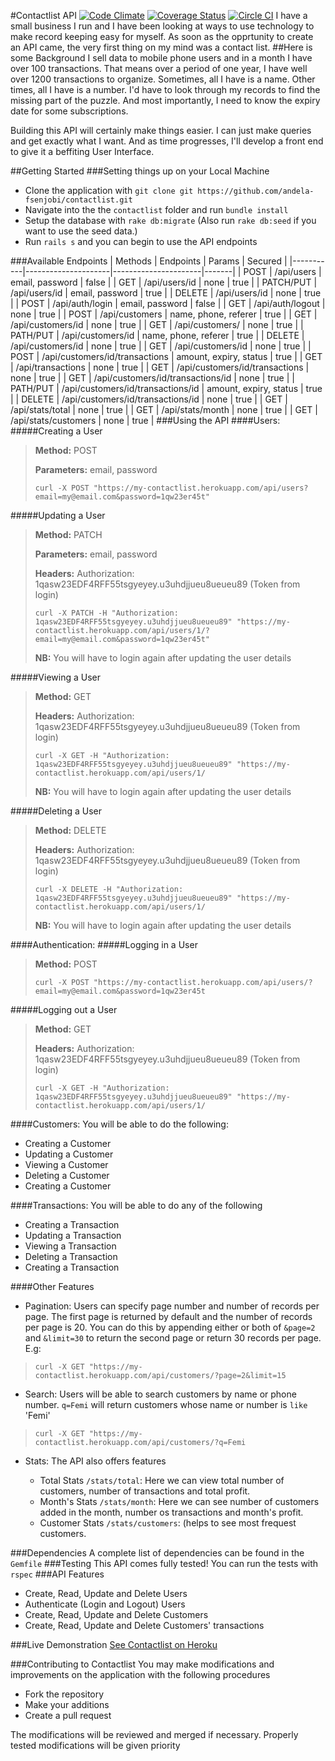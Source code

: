 #Contactlist API [![Code Climate](https://codeclimate.com/github/andela-fsenjobi/contactlist/badges/gpa.svg)](https://codeclimate.com/github/andela-fsenjobi/contactlist) [![Coverage Status](https://coveralls.io/repos/github/andela-fsenjobi/contactlist/badge.svg?branch=master)](https://coveralls.io/github/andela-fsenjobi/contactlist?branch=master) [![Circle CI](https://circleci.com/gh/andela-fsenjobi/contactlist.svg?style=svg)](https://circleci.com/gh/andela-fsenjobi/contactlist)
I have a small business I run and I have been looking at ways to use technology to make record keeping easy for myself. As soon as the opprtunity to create an API came, the very first thing on my mind was a contact list.
##Here is some Background
I sell data to mobile phone users and in a month I have over 100 transactions. That means over a period of one year, I have well over 1200 transactions to organize. Sometimes, all I have is a name. Other times, all I have is a number. I'd have to look through my records to find the missing part of the puzzle. And most importantly, I need to know the expiry date for some subscriptions.

Building this API will certainly make things easier. I can just make queries and get exactly what I want. And as time progresses, I'll develop a front end to give it a beffiting User Interface.

##Getting Started
###Setting things up on your Local Machine

* Clone the application with `git clone git https://github.com/andela-fsenjobi/contactlist.git`
* Navigate into the the `contactlist` folder and run `bundle install`
* Setup the database with `rake db:migrate` (Also run `rake db:seed` if you want to use the seed data.)
* Run `rails s` and you can begin to use the API endpoints

###Available Endpoints
| Methods   |      Endpoints      |  Params        | Secured |
|-----------|---------------------|----------------------|-------|
| POST      | /api/users          | email, password      | false |
| GET       | /api/users/id       | none                 | true  |
| PATCH/PUT | /api/users/id       | email, password      | true  |
| DELETE    | /api/users/id       | none                 | true  |
| POST      | /api/auth/login     | email, password      | false |
| GET       | /api/auth/logout    | none                 | true  |
| POST      | /api/customers      | name, phone, referer | true  |
| GET       | /api/customers/id   | none | true |
| GET       | /api/customers/  | none | true |
| PATH/PUT  | /api/customers/id   | name, phone, referer | true |
| DELETE    | /api/customers/id   | none | true |
| GET       | /api/customers/id   | none | true |
| POST      | /api/customers/id/transactions      | amount, expiry, status | true  |
| GET      | /api/transactions      | none | true  |
| GET       | /api/customers/id/transactions   | none | true |
| GET       | /api/customers/id/transactions/id | none | true |
| PATH/PUT  | /api/customers/id/transactions/id   | amount, expiry, status | true |
| DELETE    | /api/customers/id/transactions/id   | none | true |
| GET       | /api/stats/total  | none | true |
| GET       | /api/stats/month    | none | true |
| GET       | /api/stats/customers    | none | true |
###Using the API
####Users:
#####Creating a User
>**Method:** POST
>
>**Parameters:** email, password
>
>`curl -X POST "https://my-contactlist.herokuapp.com/api/users?email=my@email.com&password=1qw23er45t"`

#####Updating a User
>**Method:** PATCH
>
>**Parameters:** email, password
>
>**Headers:** Authorization: 1qasw23EDF4RFF55tsgyeyey.u3uhdjjueu8ueueu89 (Token from login)
>
>`curl -X PATCH -H "Authorization: 1qasw23EDF4RFF55tsgyeyey.u3uhdjjueu8ueueu89" "https://my-contactlist.herokuapp.com/api/users/1/?email=my@email.com&password=1qw23er45t"`
>
>**NB:** You will have to login again after updating the user details

#####Viewing a User
>**Method:** GET
>
>**Headers:** Authorization: 1qasw23EDF4RFF55tsgyeyey.u3uhdjjueu8ueueu89 (Token from login)
>
>`curl -X GET -H "Authorization: 1qasw23EDF4RFF55tsgyeyey.u3uhdjjueu8ueueu89" "https://my-contactlist.herokuapp.com/api/users/1/`
>
>**NB:** You will have to login again after updating the user details

#####Deleting a User
>**Method:** DELETE
>
>**Headers:** Authorization: 1qasw23EDF4RFF55tsgyeyey.u3uhdjjueu8ueueu89 (Token from login)
>
>`curl -X DELETE -H "Authorization: 1qasw23EDF4RFF55tsgyeyey.u3uhdjjueu8ueueu89" "https://my-contactlist.herokuapp.com/api/users/1/`
>
>**NB:** You will have to login again after updating the user details

####Authentication:
#####Logging in a User
>**Method:** POST
>
>`curl -X POST "https://my-contactlist.herokuapp.com/api/users/?email=my@email.com&password=1qw23er45t`

#####Logging out a User
>**Method:** GET
>
>**Headers:** Authorization: 1qasw23EDF4RFF55tsgyeyey.u3uhdjjueu8ueueu89 (Token from login)
>
>`curl -X GET -H "Authorization: 1qasw23EDF4RFF55tsgyeyey.u3uhdjjueu8ueueu89" "https://my-contactlist.herokuapp.com/api/users/1/`

####Customers:
You will be able to do the following:

* Creating a Customer
* Updating a Customer
* Viewing a Customer
* Deleting a Customer
* Creating a Customer


####Transactions:
You will be able to do any of the following

* Creating a Transaction
* Updating a Transaction
* Viewing a Transaction
* Deleting a Transaction
* Creating a Transaction


####Other Features
* Pagination: Users can specify page number and number of records per page. The first page is returned by default and the number of records per page is 20. You can do this by appending either or both of `&page=2` and `&limit=30` to return the second page or return 30 records per page. E.g:
 > `curl -X GET "https://my-contactlist.herokuapp.com/api/customers/?page=2&limit=15`

* Search: Users will be able to search customers by name or phone number. `q=Femi` will return customers whose name or number is `like` 'Femi'
 > `curl -X GET "https://my-contactlist.herokuapp.com/api/customers/?q=Femi`

* Stats: The API also offers features

	* Total Stats `/stats/total`: Here we can view total number of customers, number of transactions and total profit.
	* Month's Stats `/stats/month`: Here we can see number of customers added in the month, number os transactions and month's profit.
	* Customer Stats `/stats/customers`: (helps to see most frequest customers.

###Dependencies
A complete list of dependencies can be found in the `Gemfile`
###Testing
This API comes fully tested! You can run the tests with `rspec`
###API Features
* Create, Read, Update and Delete Users
* Authenticate (Login and Logout) Users
* Create, Read, Update and Delete Customers
* Create, Read, Update and Delete Customers' transactions

###Live Demonstration
[See Contactlist on Heroku](https://my-contactlist.herokuapp.com)

###Contributing to Contactlist
You may make modifications and improvements on the application with the following procedures

* Fork the repository
* Make your additions
* Create a pull request

The modifications will be reviewed and merged if necessary. Properly tested modifications will be given priority
